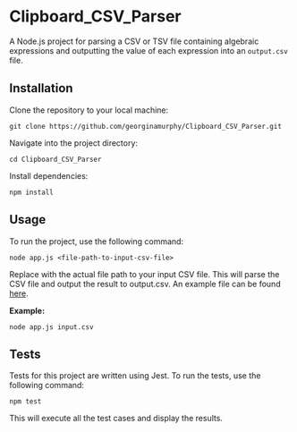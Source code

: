 # Clipboard_CSV_Parser
A Node.js project for parsing a CSV or TSV file containing algebraic expressions and outputting the value of each expression into an
`output.csv` file.

## Installation
Clone the repository to your local machine:
```
git clone https://github.com/georginamurphy/Clipboard_CSV_Parser.git
```

Navigate into the project directory:
```
cd Clipboard_CSV_Parser
```

Install dependencies:
```
npm install
```

## Usage
To run the project, use the following command:

```
node app.js <file-path-to-input-csv-file>
```
Replace <file-path-to-input-csv-file> with the actual file path to your input CSV file. This will parse the CSV file and output the result to output.csv.
An example file can be found [here](https://drive.google.com/file/d/10yBg7aHlyMHpYvGfKXUj7yu-1nB984zJ/view).

**Example:**

```
node app.js input.csv
```

## Tests
Tests for this project are written using Jest. To run the tests, use the following command:

```
npm test
```
This will execute all the test cases and display the results.







